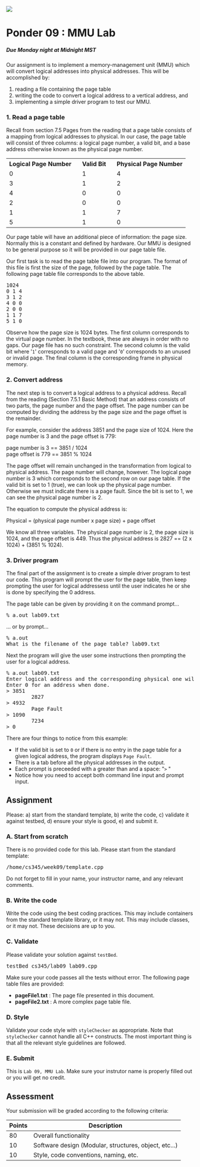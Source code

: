 ![](../images/banner.jpg)

# Ponder 09 : MMU Lab

##### Due Monday night at Midnight MST

Our assignment is to implement a memory-management unit (MMU) which will convert logical addresses into physical addresses. This will be accomplished by: 

1. reading a file containing the page table
1. writing the code to convert a logical address to a vertical address, and 
2. implementing a simple driver program to test our MMU.

### 1. Read a page table

Recall from section 7.5 Pages from the reading that a page table consists of a mapping from logical addresses to physical. In our case, the page table will consist of three columns: a logical page number, a valid bit, and a base address otherwise known as the physical page number.

<table class="content">

<tbody>

<tr>

<th>Logical Page Number   </th>

<th>Valid Bit   </th>

<th>Physical Page Number</th>

</tr>

<tr>

<td>0</td>

<td>1</td>

<td>4</td>

</tr>

<tr>

<td>3</td>

<td>1</td>

<td>2</td>

</tr>

<tr>

<td>4</td>

<td>0</td>

<td>0</td>

</tr>

<tr>

<td>2</td>

<td>0</td>

<td>0</td>

</tr>

<tr>

<td>1</td>

<td>1</td>

<td>7</td>

</tr>

<tr>

<td>5</td>

<td>1</td>

<td>0</td>

</tr>

</tbody>

</table>

Our page table will have an additional piece of information: the page size. Normally this is a constant and defined by hardware. Our MMU is designed to be general purpose so it will be provided in our page table file.

Our first task is to read the page table file into our program. The format of this file is first the size of the page, followed by the page table. The following page table file corresponds to the above table.

<pre>1024
0 1 4
3 1 2
4 0 0
2 0 0
1 1 7
5 1 0</pre>

Observe how the page size is 1024 bytes. The first column corresponds to the virtual page number. In the textbook, these are always in order with no gaps. Our page file has no such constraint. The second column is the valid bit where '`1`' corresponds to a valid page and '`0`' corresponds to an unused or invalid page. The final column is the corresponding frame in physical memory.

### 2. Convert address

The next step is to convert a logical address to a physical address. Recall from the reading (Section 7.5.1 Basic Method) that an address consists of two parts, the page number and the page offset. The page number can be computed by dividing the address by the page size and the page offset is the remainder.

For example, consider the address 3851 and the page size of 1024. Here the page number is 3 and the page offset is 779:

<div class="quote">

page number is 3 == 3851 / 1024  
page offset is 779 == 3851 % 1024

</div>

The page offset will remain unchanged in the transformation from logical to physical address. The page number will change, however. The logical page number is 3 which corresponds to the second row on our page table. If the valid bit is set to 1 (true), we can look up the physical page number. Otherwise we must indicate there is a page fault. Since the bit is set to 1, we can see the physical page number is 2.

The equation to compute the physical address is:

<div class="quote">

Physical = (physical page number x page size) + page offset

</div>

We know all three variables. The physical page number is 2, the page size is 1024, and the page offset is 449. Thus the physical address is 2827 == (2 x 1024) + (3851 % 1024).

### 3. Driver program

The final part of the assignment is to create a simple driver program to test our code. This program will prompt the user for the page table, then keep prompting the user for logical addressess until the user indicates he or she is done by specifying the 0 address.

The page table can be given by providing it on the command prompt...

<pre>% <span class="input">a.out lab09.txt</span></pre>

... or by prompt...

<pre>% <span class="input">a.out</span>
What is the filename of the page table? <span class="input">lab09.txt</span></pre>

Next the program will give the user some instructions then prompting the user for a logical address.

<pre>% <span class="input">a.out lab09.txt</span>
Enter logical address and the corresponding physical one will be displayed.
Enter 0 for an address when done.
> <span class="input">3851</span>
        2827
> <span class="input">4932</span>
        Page Fault
> <span class="input">1090</span>
        7234
> <span class="input">0</span></pre>

There are four things to notice from this example:

*   If the valid bit is set to `0` or if there is no entry in the page table for a given logical address, the program displays `Page Fault`.
*   There is a tab before all the physical addresses in the output.
*   Each prompt is preceeded with a greater than and a space: "`>` "
*   Notice how you need to accept both command line input and prompt input.

## Assignment

Please: a) start from the standard template, b) write the code, c) validate it against testbed, d) ensure your style is good, e) and submit it.

### A. Start from scratch

There is no provided code for this lab. Please start from the standard template:

<pre>/home/cs345/week09/template.cpp</pre>

Do not forget to fill in your name, your instructor name, and any relevant comments.

### B. Write the code

Write the code using the best coding practices. This may include containers from the standard template library, or it may not. This may include classes, or it may not. These decisions are up to you.

### C. Validate

Please validate your solution against `testBed`.

<pre>testBed cs345/lab09 lab09.cpp</pre>

Make sure your code passes all the tests without error. The following page table files are provided:

*   **pageFile1.txt** : The page file presented in this document.
*   **pageFile2.txt** : A more complex page table file.

### D. Style

Validate your code style with `styleChecker` as appropriate. Note that `styleChecker` cannot handle all C++ constructs. The most important thing is that all the relevant style guidelines are followed.

### E. Submit

This is `Lab 09, MMU Lab`. Make sure your instrutor name is properly filled out or you will get no credit.

## Assessment

Your submission will be graded according to the following criteria:

| Points |	Description |
| ----- | -------- |
| 80	   | Overall functionality |
| 10	   | Software design (Modular, structures, object, etc...) |
| 10	   | Style, code conventions, naming, etc. |
